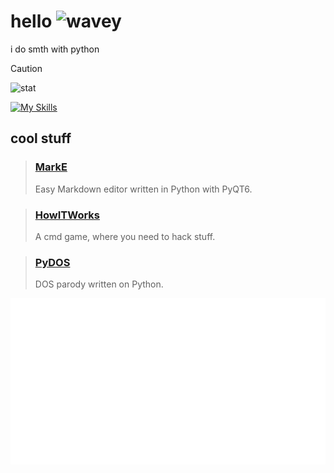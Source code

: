 # hello ![wavey](https://raw.githubusercontent.com/FragileDeviations/FragileDeviations/main/wavey.gif)
i do smth with python

> [!CAUTION]
> ![stat](https://github-readme-stats.vercel.app/api?username=yaragirodev&hide_border=true&show_icons=true&count_private=true&theme=gruvbox&bg_color=151515)

[![My Skills](https://skillicons.dev/icons?i=html,css,python,bash,md)](https://skillicons.dev)

## cool stuff
> ### [MarkE](https://github.com/portalius-dev/MarkE)
> 
> Easy Markdown editor written in Python with PyQT6.

> ### [HowITWorks](https://github.com/portalius-dev/HowITWorks)
>
> A cmd game, where you need to hack stuff.

> ### [PyDOS](https://github.com/HOROSHIY-DEV/PyDOS)
>
> DOS parody written on Python.

![logo](animated-logo.svg)

